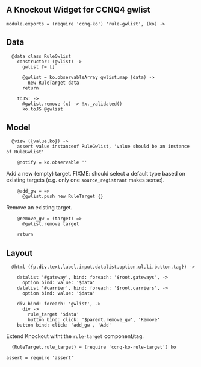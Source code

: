 A Knockout Widget for CCNQ4 gwlist
----------------------------------

    module.exports = (require 'ccnq-ko') 'rule-gwlist', (ko) ->

Data
----

      @data class RuleGwlist
        constructor: (gwlist) ->
          gwlist ?= []

          @gwlist = ko.observableArray gwlist.map (data) ->
            new RuleTarget data
          return

        toJS: ->
          @gwlist.remove (x) -> !x._validated()
          ko.toJS @gwlist

Model
-----

      @view ({value,ko}) ->
        assert value instanceof RuleGwlist, 'value should be an instance of RuleGwlist'

        @notify = ko.observable ''

Add a new (empty) target.
FIXME: should select a default type based on existing targets (e.g. only one `source_registrant` makes sense).

        @add_gw = =>
          @gwlist.push new RuleTarget {}

Remove an existing target.

        @remove_gw = (target) =>
          @gwlist.remove target

        return

Layout
------

      @html ({p,div,text,label,input,datalist,option,ul,li,button,tag}) ->

        datalist '#gateway', bind: foreach: '$root.gateways', ->
          option bind: value: '$data'
        datalist '#carrier', bind: foreach: '$root.carriers', ->
          option bind: value: '$data'

        div bind: foreach: 'gwlist', ->
          div ->
            rule_target '$data'
            button bind: click: '$parent.remove_gw', 'Remove'
        button bind: click: 'add_gw', 'Add'

Extend Knockout witht the `rule-target` component/tag.

      {RuleTarget,rule_target} = (require 'ccnq-ko-rule-target') ko

    assert = require 'assert'
